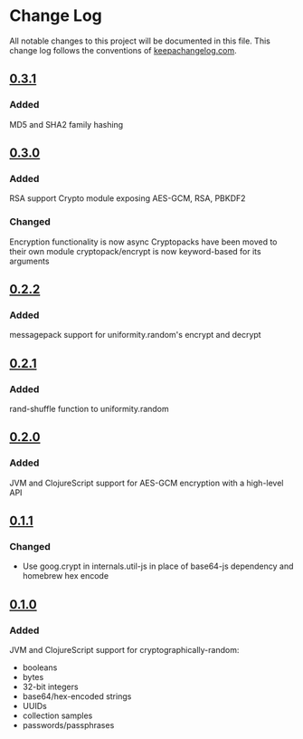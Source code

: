 # Change Log
All notable changes to this project will be documented in this file. This change log follows the conventions of [keepachangelog.com](http://keepachangelog.com/).

## [0.3.1]
### Added
MD5 and SHA2 family hashing

## [0.3.0]
### Added
RSA support
Crypto module exposing AES-GCM, RSA, PBKDF2
### Changed
Encryption functionality is now async
Cryptopacks have been moved to their own module
cryptopack/encrypt is now keyword-based for its arguments

## [0.2.2]
### Added
messagepack support for uniformity.random's encrypt and decrypt

## [0.2.1]
### Added
rand-shuffle function to uniformity.random

## [0.2.0]
### Added
JVM and ClojureScript support for AES-GCM encryption with a high-level API

## [0.1.1]
### Changed
- Use goog.crypt in internals.util-js in place of base64-js dependency and homebrew hex encode

## [0.1.0]
### Added
JVM and ClojureScript support for cryptographically-random:
- booleans
- bytes
- 32-bit integers
- base64/hex-encoded strings
- UUIDs
- collection samples
- passwords/passphrases

[0.3.1]: https://github.com/skinkade/uniformity/compare/v0.3.0...v0.3.1
[0.3.0]: https://github.com/skinkade/uniformity/compare/v0.2.2...v0.3.0
[0.2.2]: https://github.com/skinkade/uniformity/compare/v0.2.1...v0.2.2
[0.2.1]: https://github.com/skinkade/uniformity/compare/v0.2.0...v0.2.1
[0.2.0]: https://github.com/skinkade/uniformity/compare/v0.1.1...v0.2.0
[0.1.1]: https://github.com/skinkade/uniformity/compare/v0.1.0...v0.1.1
[0.1.0]: https://github.com/skinkade/uniformity/releases/tag/v0.1.0
